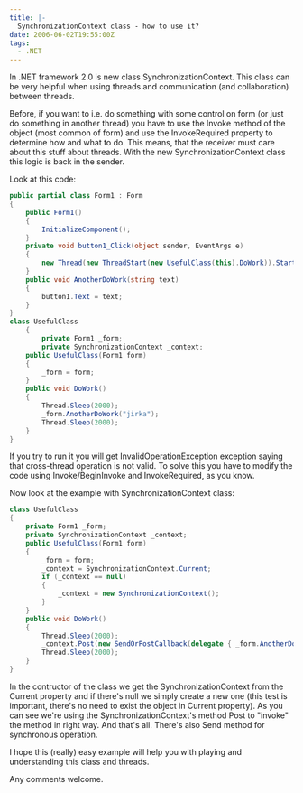 ```yaml
---
title: |-
  SynchronizationContext class - how to use it?
date: 2006-06-02T19:55:00Z
tags:
  - .NET
---
```

In .NET framework 2.0 is new class SynchronizationContext. This class can be very helpful when using threads and communication (and collaboration) between threads.

Before, if you want to i.e. do something with some control on form (or just do something in another thread) you have to use the Invoke method of the object (most common of form) and use the InvokeRequired property to determine how and what to do. This means, that the receiver must care about this stuff about threads. With the new SynchronizationContext class this logic is back in the sender.

Look at this code:

```csharp
public partial class Form1 : Form
{
	public Form1()
	{
		InitializeComponent();
	}
	private void button1_Click(object sender, EventArgs e)
	{
		new Thread(new ThreadStart(new UsefulClass(this).DoWork)).Start();
	}
	public void AnotherDoWork(string text)
	{
		button1.Text = text;
	}
}
class UsefulClass
	{
		private Form1 _form;
		private SynchronizationContext _context;
	public UsefulClass(Form1 form)
	{
		_form = form;
	}
	public void DoWork()
	{
		Thread.Sleep(2000);
		_form.AnotherDoWork("jirka");
		Thread.Sleep(2000);
	}
}
```

If you try to run it you will get InvalidOperationException exception saying that cross-thread operation is not valid. To solve this you have to modify the code using Invoke/BeginInvoke and InvokeRequired, as you know.

Now look at the example with SynchronizationContext class:

```csharp
class UsefulClass
{
	private Form1 _form;
	private SynchronizationContext _context;
	public UsefulClass(Form1 form)
	{
		_form = form;
		_context = SynchronizationContext.Current;
		if (_context == null)
		{
			_context = new SynchronizationContext();
		}
	}
	public void DoWork()
	{
		Thread.Sleep(2000);
		_context.Post(new SendOrPostCallback(delegate { _form.AnotherDoWork("jirka"); }), null);
		Thread.Sleep(2000);
	}
}
```

In the contructor of the class we get the SynchronizationContext from the Current property and if there's null we simply create a new one (this test is important, there's no need to exist the object in Current property). As you can see we're using the SynchronizationContext's method Post to "invoke" the method in right way. And that's all. There's also Send method for synchronous operation.

I hope this (really) easy example will help you with playing and understanding this class and threads.

Any comments welcome.